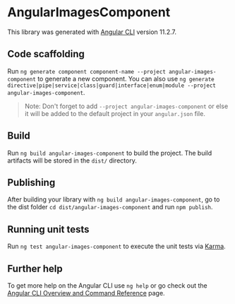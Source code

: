 # AngularImagesComponent

This library was generated with [Angular CLI](https://github.com/angular/angular-cli) version 11.2.7.

## Code scaffolding

Run `ng generate component component-name --project angular-images-component` to generate a new component. You can also use `ng generate directive|pipe|service|class|guard|interface|enum|module --project angular-images-component`.
> Note: Don't forget to add `--project angular-images-component` or else it will be added to the default project in your `angular.json` file. 

## Build

Run `ng build angular-images-component` to build the project. The build artifacts will be stored in the `dist/` directory.

## Publishing

After building your library with `ng build angular-images-component`, go to the dist folder `cd dist/angular-images-component` and run `npm publish`.

## Running unit tests

Run `ng test angular-images-component` to execute the unit tests via [Karma](https://karma-runner.github.io).

## Further help

To get more help on the Angular CLI use `ng help` or go check out the [Angular CLI Overview and Command Reference](https://angular.io/cli) page.
